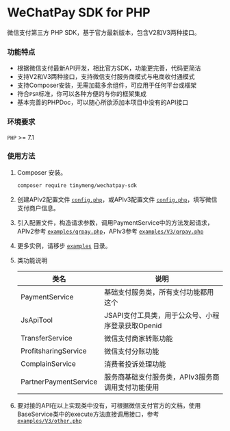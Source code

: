 # WeChatPay SDK for PHP
微信支付第三方 PHP SDK，基于官方最新版本，包含V2和V3两种接口。

### 功能特点

- 根据微信支付最新API开发，相比官方SDK，功能更完善，代码更简洁
- 支持V2和V3两种接口，支持微信支付服务商模式与电商收付通模式
- 支持Composer安装，无需加载多余组件，可应用于任何平台或框架
- 符合`PSR`标准，你可以各种方便的与你的框架集成
- 基本完善的PHPDoc，可以随心所欲添加本项目中没有的API接口

### 环境要求

`PHP` >= 7.1

### 使用方法

1. Composer 安装。

   ```bash
   composer require tinymeng/wechatpay-sdk
   ```

2. 创建APIv2配置文件 [`config.php`](./examples/config.php)，或APIv3配置文件 [`config.php`](./examples/V3/config.php)，填写微信支付商户信息。

3. 引入配置文件，构造请求参数，调用PaymentService中的方法发起请求，APIv2参考 [`examples/qrpay.php`](./examples/qrpay.php)，APIv3参考 [`examples/V3/qrpay.php`](./examples/V3/qrpay.php)

4. 更多实例，请移步 [`examples`](examples/) 目录。

5. 类功能说明

   | 类名                  | 说明                                              |
   | --------------------- | ------------------------------------------------- |
   | PaymentService        | 基础支付服务类，所有支付功能都用这个              |
   | JsApiTool             | JSAPI支付工具类，用于公众号、小程序登录获取Openid |
   | TransferService       | 微信支付商家转账功能                              |
   | ProfitsharingService  | 微信支付分账功能                                  |
   | ComplainService       | 消费者投诉处理功能                                |
   | PartnerPaymentService | 服务商基础支付服务类，APIv3服务商调用支付功能使用 |
   
6. 要对接的API在以上实现类中没有，可根据微信支付官方的文档，使用BaseService类中的execute方法直接调用接口，参考 [`examples/V3/other.php`](./examples/V3/other.php)

   

